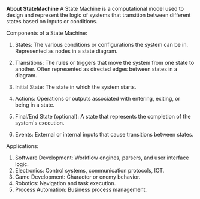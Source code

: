 **About StateMachine**
A State Machine is a computational model used to design and represent the logic of systems that transition between different states based on inputs or conditions.

Components of a State Machine: 
1. States:
    The various conditions or configurations the system can be in.
    Represented as nodes in a state diagram.
   
2. Transitions:
    The rules or triggers that move the system from one state to another.
    Often represented as directed edges between states in a diagram.

3. Initial State:
    The state in which the system starts.

4. Actions:
    Operations or outputs associated with entering, exiting, or being in a state.

5. Final/End State (optional):
    A state that represents the completion of the system's execution.

6. Events:
    External or internal inputs that cause transitions between states.


Applications: 
1. Software Development: Workflow engines, parsers, and user interface logic.
2. Electronics: Control systems, communication protocols, IOT.
3. Game Development: Character or enemy behavior.
4. Robotics: Navigation and task execution.
5. Process Automation: Business process management.
